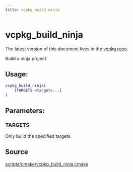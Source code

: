 ```yaml
---
title: vcpkg_build_ninja
---
```


# vcpkg_build_ninja

The latest version of this document lives in the [vcpkg repo](https://github.com/Microsoft/vcpkg/blob/master/docs/maintainers/vcpkg_build_ninja.md).

Build a ninja project

## Usage:
```cmake
vcpkg_build_ninja(
    [TARGETS <target>...]
)
```

## Parameters:
### TARGETS
Only build the specified targets.

## Source
[scripts/cmake/vcpkg\_build\_ninja.cmake](https://github.com/Microsoft/vcpkg/blob/master/scripts/cmake/vcpkg_build_ninja.cmake)

